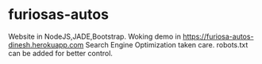 # furiosas-autos
Website in NodeJS,JADE,Bootstrap.
Woking demo in https://furiosa-autos-dinesh.herokuapp.com
Search Engine Optimization taken care.
robots.txt can be added for better control.
